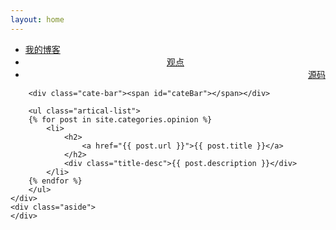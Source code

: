 ```yaml
---
layout: home
---
```


<div class="index-content opinion">
    <div class="section">
        <ul class="artical-cate">
            <li><a href="/"><span>我的博客</span></a></li>
            <li class="on" style="text-align:center"><a href="/opinion"><span>观点</span></a></li>
            <li style="text-align:right"><a href="/project"><span>源码</span></a></li>
        </ul>

        <div class="cate-bar"><span id="cateBar"></span></div>

        <ul class="artical-list">
        {% for post in site.categories.opinion %}
            <li>
                <h2>
                    <a href="{{ post.url }}">{{ post.title }}</a>
                </h2>
                <div class="title-desc">{{ post.description }}</div>
            </li>
        {% endfor %}
        </ul>
    </div>
    <div class="aside">
    </div>
</div>
